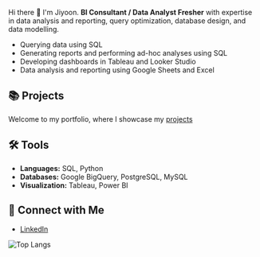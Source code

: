 Hi there 👋 I'm Jiyoon.
**BI Consultant / Data Analyst Fresher** with expertise in data analysis and reporting, query optimization, database design, and data modelling.

- Querying data using SQL  
- Generating reports and performing ad-hoc analyses using SQL  
- Developing dashboards in Tableau and Looker Studio  
- Data analysis and reporting using Google Sheets and Excel  



## 📚 Projects  
Welcome to my portfolio, where I showcase my [projects](https://github.com/jiyoonjane/Portfolio_guide)



## 🛠️ Tools
- **Languages:** SQL, Python  
- **Databases:** Google BigQuery, PostgreSQL, MySQL  
- **Visualization:** Tableau, Power BI



## 🤝 Connect with Me
- [LinkedIn](https://www.linkedin.com/in/jiyoon-s-759273220/)

 
![Top Langs](https://github-readme-stats.vercel.app/api/top-langs/?username=jiyoonjane&layout=compact)


